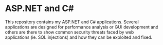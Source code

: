 # ASP.NET and C# 

This repository contains my ASP.NET and C# applications. Several applications are designed for performance analysis or GUI development and others are there to show common security threats faced by web applications (ie. SQL injections) and how they can be exploited and fixed.
